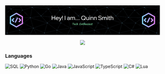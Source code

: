 <!-- Profile Banner -->
 
 [![](./assets/banner.png)](https://github.com/Q-Smith)
 
<!-- Visitors Badge -->

<p align="center">
  <a href="https://visitorbadge.io/status?path=https%3A%2F%2Fgithub.com%2FQ-Smith">
    <img src="https://api.visitorbadge.io/api/visitors?path=https%3A%2F%2Fgithub.com%2FQ-Smith&label=visitors&labelColor=%232d3440&countColor=%2380a0c0&style=flat-square" />
  </a>
</p>

<!-- Skills -->

### Languages

![SQL](https://img.shields.io/badge/-SQL-000)
![Python](https://img.shields.io/badge/-Python-000?style=flat&logo=Python&logoColor=EBCB8B)
![Go](https://img.shields.io/badge/-Go-000?style=flat&logo=go&logoColor=5E81AC)
![Java](https://img.shields.io/badge/-Java-000?style=flat&logo=openjdk&logoColor=D08770)
![JavaScript](https://img.shields.io/badge/-JavaScript-000?style=flat&logo=JavaScript)
![TypeScript](https://img.shields.io/badge/-TypeScript-000?style=flat&logo=TypeScript)
![C#](https://img.shields.io/badge/-C%23-000?style=flat&logo=sharp&logoColor=88C0D0)
![Lua](https://img.shields.io/badge/-Lua-000?style=flat&logo=lua&logoColor=D08770)
